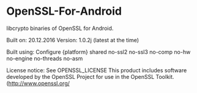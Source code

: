 # OpenSSL-For-Android
libcrypto binaries of OpenSSL for Android.

Built on: 20.12.2016
Version: 1.0.2j (latest at the time)

Built using:
Configure {platform} shared no-ssl2 no-ssl3 no-comp no-hw no-engine no-threads no-asm


License notice:
See OPENSSL_LICENSE
This product includes software developed by the OpenSSL Project for use in the OpenSSL Toolkit. (http://www.openssl.org/